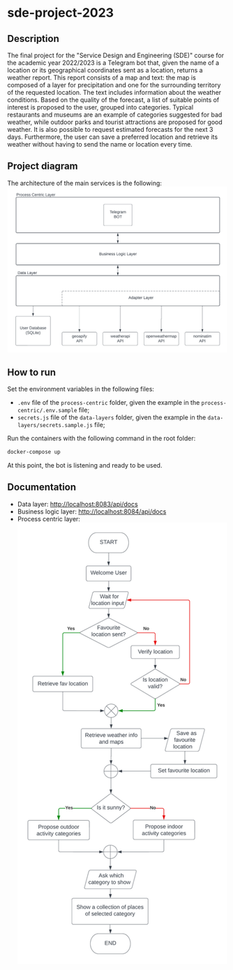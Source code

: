 # sde-project-2023

## Description
The final project for the "Service Design and Engineering (SDE)" course for the academic year 2022/2023 is a Telegram bot that, given the name of a location or its geographical coordinates sent as a location, returns a weather report.
This report consists of a map and text: the map is composed of a layer for precipitation and one for the surrounding territory of the requested location.
The text includes information about the weather conditions.
Based on the quality of the forecast, a list of suitable points of interest is proposed to the user, grouped into categories.
Typical restaurants and museums are an example of categories suggested for bad weather, while outdoor parks and tourist attractions are proposed for good weather.
It is also possible to request estimated forecasts for the next 3 days.
Furthermore, the user can save a preferred location and retrieve its weather without having to send the name or location every time.

## Project diagram
The architecture of the main services is the following:  
![Project diagram](./project-diagram.png)

## How to run
Set the environment variables in the following files:
- `.env` file of the `process-centric` folder, given the example in the `process-centric/.env.sample` file;
- `secrets.js` file of the `data-layers` folder, given the example in the `data-layers/secrets.sample.js` file;

Run the containers with the following command in the root folder:
```bash
docker-compose up
```
At this point, the bot is listening and ready to be used.

## Documentation
* Data layer: [http://localhost:8083/api/docs](http://localhost:8083/api/docs)
* Business logic layer: [http://localhost:8084/api/docs](http://localhost:8084/api/docs)
* Process centric layer: ![Chatbot flow](./process-centric/chatbot_flow.png)
